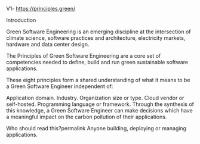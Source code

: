V1- https://principles.green/

Introduction

Green Software Engineering is an emerging discipline at the intersection of climate science, software practices and architecture, electricity markets, hardware and data center design.

The Principles of Green Software Engineering are a core set of competencies needed to define, build and run green sustainable software applications.

These eight principles form a shared understanding of what it means to be a Green Software Engineer independent of:

Application domain.
Industry.
Organization size or type.
Cloud vendor or self-hosted.
Programming language or framework.
Through the synthesis of this knowledge, a Green Software Engineer can make decisions which have a meaningful impact on the carbon pollution of their applications.

Who should read this?permalink
Anyone building, deploying or managing applications.
